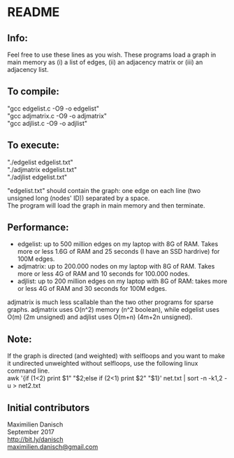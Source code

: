 # README

## Info:

Feel free to use these lines as you wish. These programs load a graph in main memory as (i) a list of edges, (ii) an adjacency matrix or (iii) an adjacency list.

## To compile:

"gcc edgelist.c -O9 -o edgelist"  
"gcc adjmatrix.c -O9 -o adjmatrix"  
"gcc adjlist.c -O9 -o adjlist"


## To execute:

"./edgelist edgelist.txt"  
"./adjmatrix edgelist.txt"  
"./adjlist edgelist.txt"

"edgelist.txt" should contain the graph: one edge on each line (two unsigned long (nodes' ID)) separated by a space.  
The program will load the graph in main memory and then terminate.

## Performance:

- edgelist: up to 500 million edges on my laptop with 8G of RAM. Takes more or less 1.6G of RAM and 25 seconds (I have an SSD hardrive) for 100M edges.
- adjmatrix: up to 200.000 nodes on my laptop with 8G of RAM. Takes more or less 4G of RAM and 10 seconds for 100.000 nodes.
- adjlist: up to 200 million edges on my laptop with 8G of RAM: takes more or less 4G of RAM and 30 seconds for 100M edges.

adjmatrix is much less scallable than the two other programs for sparse graphs. adjmatrix uses O(n^2) memory (n^2 boolean), while edgelist uses O(m) (2m unsigned) and adjlist uses O(m+n) (4m+2n unsigned).

## Note:

If the graph is directed (and weighted) with selfloops and you want to make it undirected unweighted without selfloops, use the following linux command line.  
awk '{if ($1<$2) print $1" "$2;else if ($2<$1) print $2" "$1}' net.txt | sort -n -k1,2 -u > net2.txt

## Initial contributors

Maximilien Danisch  
September 2017  
http://bit.ly/danisch  
maximilien.danisch@gmail.com

